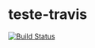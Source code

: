 # teste-travis

[![Build Status](https://travis-ci.org/Marcondysbezerra/teste-travis.svg?branch=main)](https://travis-ci.org/Marcondysbezerra/teste-travis)
